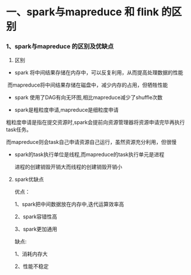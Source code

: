 # 一、spark与mapreduce 和 flink 的区别
### 1、spark与mapreduce 的区别及优缺点

1. 区别

- spark 将中间结果存储在内存中，可以反复利用，从而提高处理数据的性能 

​		而mapreduce将中间结果存储在磁盘中，减少内存的占用，但牺牲性能

- spark 使用了DAG有向无环图,相比mapreduce减少了shuffle次数  

- spark是粗粒度申请,mapreduce是细粒度申请 

​		粗粒度申请是指在提交资源时,spark会提前向资源管理器将资源申请完毕再执行task任务。

​		而mapreduce则会task自己申请资源自己运行，虽然资源充分利用，但很慢

- spark的task执行单位是线程,而mapreduce的task执行单元是进程

  进程的创建销毁开销大而线程的创建销毁开销小

2. spark优缺点

   优点： 

   1、spark把中间数据放在内存中,迭代运算效率高

   2、spark容错性高

   3、spark更加通用

   缺点:

   1、消耗内存大

   2、性能不稳定

   



